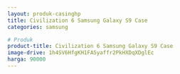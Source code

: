 ```yaml
---
layout: produk-casinghp
title: Civilization 6 Samsung Galaxy S9 Case
categories: samsung

# Produk
product-title: Civilization 6 Samsung Galaxy S9 Case
image-drive: 1h4SV6HfgKH1FA5yaffr2PkHXDqXDglEc
harga: 90000
---
```

